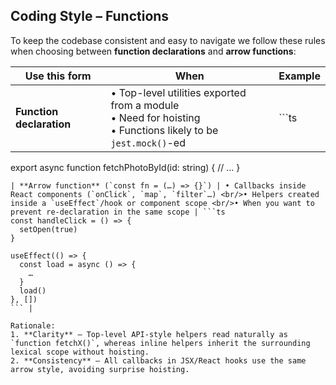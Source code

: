 ## Coding Style – Functions

To keep the codebase consistent and easy to navigate we follow these rules when
choosing between **function declarations** and **arrow functions**:

| Use this form            | When                                                                                                                 | Example |
| ------------------------ | -------------------------------------------------------------------------------------------------------------------- | ------- |
| **Function declaration** | • Top-level utilities exported from a module <br/>• Need for hoisting <br/>• Functions likely to be `jest.mock()`-ed | ```ts   |

export async function fetchPhotoById(id: string) { // … }

````|
| **Arrow function** (`const fn = (…) => {}`) | • Callbacks inside React components (`onClick`, `map`, `filter`…) <br/>• Helpers created inside a `useEffect`/hook or component scope <br/>• When you want to prevent re-declaration in the same scope | ```ts
const handleClick = () => {
  setOpen(true)
}

useEffect(() => {
  const load = async () => {
    …
  }
  load()
}, [])
``` |

Rationale:
1. **Clarity** – Top-level API-style helpers read naturally as `function fetchX()`, whereas inline helpers inherit the surrounding lexical scope without hoisting.
2. **Consistency** – All callbacks in JSX/React hooks use the same arrow style, avoiding surprise hoisting.
````

